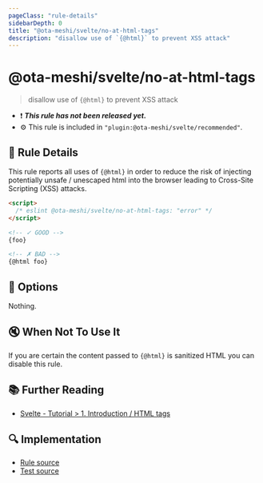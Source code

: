 ```yaml
---
pageClass: "rule-details"
sidebarDepth: 0
title: "@ota-meshi/svelte/no-at-html-tags"
description: "disallow use of `{@html}` to prevent XSS attack"
---
```

# @ota-meshi/svelte/no-at-html-tags

> disallow use of `{@html}` to prevent XSS attack

- :exclamation: <badge text="This rule has not been released yet." vertical="middle" type="error"> ***This rule has not been released yet.*** </badge>
- :gear: This rule is included in `"plugin:@ota-meshi/svelte/recommended"`.

## :book: Rule Details

This rule reports all uses of `{@html}` in order to reduce the risk of injecting potentially unsafe / unescaped html into the browser leading to Cross-Site Scripting (XSS) attacks.

<eslint-code-block>

<!--eslint-skip-->

```html
<script>
  /* eslint @ota-meshi/svelte/no-at-html-tags: "error" */
</script>

<!-- ✓ GOOD -->
{foo}

<!-- ✗ BAD -->
{@html foo}
```

</eslint-code-block>

## :wrench: Options

Nothing.

## :mute: When Not To Use It

If you are certain the content passed to `{@html}` is sanitized HTML you can disable this rule.

## :books: Further Reading

- [Svelte - Tutorial > 1. Introduction / HTML tags](https://svelte.dev/tutorial/html-tags)

## :mag: Implementation

- [Rule source](https://github.com/ota-meshi/eslint-plugin-svelte/blob/main/src/rules/no-at-html-tags.ts)
- [Test source](https://github.com/ota-meshi/eslint-plugin-svelte/blob/main/tests/src/rules/no-at-html-tags.ts)
